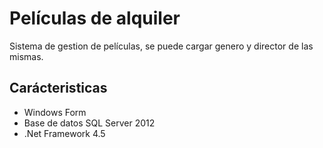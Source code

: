 # Películas de alquiler
Sistema de gestion de películas, se puede cargar genero y director de las mismas.

## Carácteristicas
- Windows Form
- Base de datos SQL Server 2012
- .Net Framework 4.5

